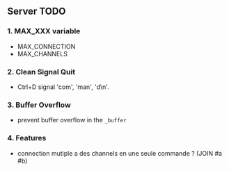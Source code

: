 ## Server TODO

### 1. MAX_XXX variable
- MAX_CONNECTION
- MAX_CHANNELS

### 2. Clean Signal Quit
- Ctrl+D signal
  'com', 'man', 'd\n'.

### 3. Buffer Overflow
- prevent buffer overflow in the `_buffer`

### 4. Features
- connection mutiple a des channels en une seule commande ? (JOIN #a #b)
